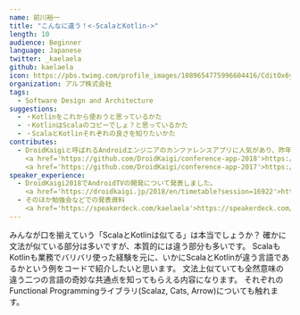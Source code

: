 ```yaml
---
name: 前川裕一
title: "こんなに違う！<-ScalaとKotlin->"
length: 10
audience: Beginner
language: Japanese
twitter: _kaelaela
github: kaelaela
icon: https://pbs.twimg.com/profile_images/1089654775996604416/CditOx6y_400x400.jpg
organization: アルプ株式会社
tags:
  - Software Design and Architecture
suggestions:
  - ・Kotlinをこれから使おうと思っているかた
  - ・KotlinはScalaのコピーでしょ？と思っているかた
  - ・ScalaとKotlinそれぞれの良さを知りたいかた
contributes:
  - DroidKaigiと呼ばれるAndroidエンジニアのカンファレンスアプリに人気があり、昨年まで少しずつ手伝っていました。2018年版ではKotlinでの開発がメインでした。
    <a href='https://github.com/DroidKaigi/conference-app-2018'>https://github.com/DroidKaigi/conference-app-2018</a>
    <a href='https://github.com/DroidKaigi/conference-app-2017'>https://github.com/DroidKaigi/conference-app-2017</a>
speaker_experience:
  - DroidKaigi2018でAndroidTVの開発について発表しました。
    <a href='https://droidkaigi.jp/2018/en/timetable?session=16922'>https://droidkaigi.jp/2018/en/timetable?session=16922</a>
  - そのほか勉強会などでの発表資料
    <a href='https://speakerdeck.com/kaelaela'>https://speakerdeck.com/kaelaela</a>
---
```

みんなが口を揃えていう「ScalaとKotlinは似てる」は本当でしょうか？
確かに文法が似ている部分は多いですが、本質的には違う部分も多いです。
ScalaもKotlinも業務でバリバリ使った経験を元に、いかにScalaとKotlinが違う言語であるかという例をコードで紹介したいと思います。
文法上似ていても全然意味の違う二つの言語の奇妙な共通点を知ってもらえる内容になります。
それぞれのFunctional Programmingライブラリ(Scalaz, Cats, Arrow)についても触れます。
